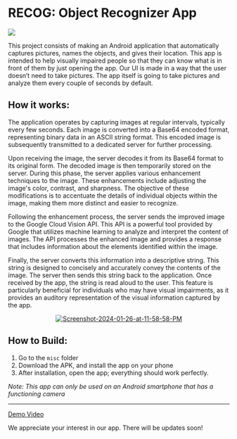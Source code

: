 # RECOG: Object Recognizer App

<img src="https://i.ibb.co/fDn57tx/Screenshot-2024-01-26-at-11-52-01-PM.png">

This project consists of making an Android application that automatically captures pictures, names the objects, and gives their location. This app is intended to help visually impaired people so that they can know what is in front of them by just opening the app. Our UI is made in a way that the user doesn’t need to take pictures. The app itself is going to take pictures and analyze them every couple of seconds by default.

## How it works:

The application operates by capturing images at regular intervals, typically every few seconds. Each image is converted into a Base64 encoded format, representing binary data in an ASCII string format. This encoded image is subsequently transmitted to a dedicated server for further processing.

Upon receiving the image, the server decodes it from its Base64 format to its original form. The decoded image is then temporarily stored on the server. During this phase, the server applies various enhancement techniques to the image. These enhancements include adjusting the image's color, contrast, and sharpness. The objective of these modifications is to accentuate the details of individual objects within the image, making them more distinct and easier to recognize.

Following the enhancement process, the server sends the improved image to the Google Cloud Vision API. This API is a powerful tool provided by Google that utilizes machine learning to analyze and interpret the content of images. The API processes the enhanced image and provides a response that includes information about the elements identified within the image.

Finally, the server converts this information into a descriptive string. This string is designed to concisely and accurately convey the contents of the image. The server then sends this string back to the application. Once received by the app, the string is read aloud to the user. This feature is particularly beneficial for individuals who may have visual impairments, as it provides an auditory representation of the visual information captured by the app.

<p align="center">
<a href="https://ibb.co/Xs4YNnJ"><img src="https://i.ibb.co/7Wzk83y/Screenshot-2024-01-26-at-11-58-58-PM.png" alt="Screenshot-2024-01-26-at-11-58-58-PM" border="0"></a>
</p>

## How to Build:
1. Go to the `misc` folder
2. Download the APK, and install the app on your phone
3. After installation, open the app; everything should work perfectly.

<i>Note: This app can only be used on an Android smartphone that has a functioning camera</i>

---
[Demo Video](https://www.youtube.com/watch?v=xvoobCyBV2U)

We appreciate your interest in our app. There will be updates soon!
